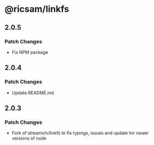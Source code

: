 # @ricsam/linkfs

## 2.0.5

### Patch Changes

- Fix NPM package

## 2.0.4

### Patch Changes

- Update README.md

## 2.0.3

### Patch Changes

- Fork of streamich/linkfs to fix typings, issues and update for newer versions of node
